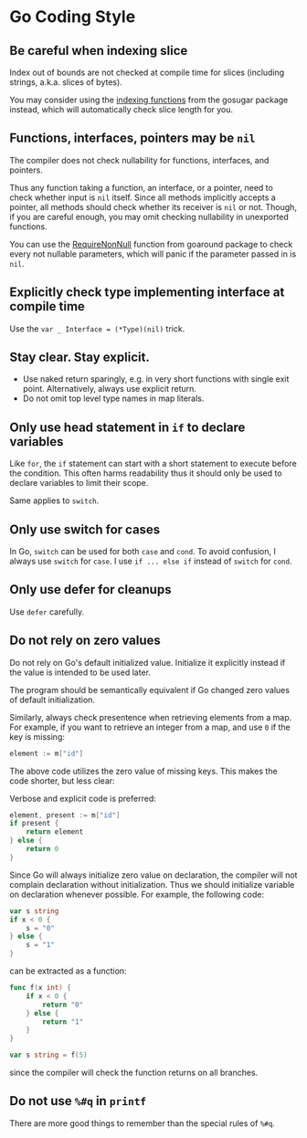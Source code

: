 # Go Coding Style

Be careful when indexing slice
------------------------------

Index out of bounds are not checked at compile time
for slices (including strings, a.k.a. slices of bytes).

You may consider using the [indexing functions][gosugar-slice] from the gosugar package instead,
which will automatically check slice length for you.

[gosugar-slice]: https://github.com/weakish/gosugar/blob/master/slice.go

Functions, interfaces, pointers may be `nil`
--------------------------------------------

The compiler does not check nullability for functions, interfaces, and pointers.

Thus any function taking a function, an interface, or a pointer,
need to check whether input is `nil` itself.
Since all methods implicitly accepts a pointer,
all methods should check whether its receiver is `nil` or not.
Though, if you are careful enough, you may omit checking nullability in unexported functions.

You can use the [RequireNonNull] function from goaround package
to check every not nullable parameters,
which will panic if the parameter passed in is `nil`.

[RequireNonNull]: https://github.com/weakish/goaround/blob/master/null.go

Explicitly check type implementing interface at compile time
---------------------------------------------------------------

Use the `var _ Interface = (*Type)(nil)` trick.


Stay clear. Stay explicit.
--------------------------

- Use naked return sparingly, e.g. in very short functions with single exit point. Alternatively, always use explicit return. 
- Do not omit top level type names in map literals.

Only use head statement in `if` to declare variables
---------------------------------------------------

Like `for`, the `if` statement can start with a short statement to execute before the condition.
This often harms readability thus it should only be used to declare variables to limit their scope.

Same applies to `switch`.

Only use switch for cases
-------------------------

In Go, `switch` can be used for both `case` and `cond`.
To avoid confusion, I always use `switch` for `case`.
I use `if ... else if` instead of `switch` for `cond`.

Only use defer for cleanups
---------------------------

Use `defer` carefully.

Do not rely on zero values
--------------------------

Do not rely on Go's default initialized value.
Initialize it explicitly instead if the value is intended to be used later.

The program should be semantically equivalent if Go changed zero values of default initialization.

Similarly, always check presentence when retrieving elements from a map.
For example, if you want to retrieve an integer from a map,
and use `0` if the key is missing:

```go
element := m["id"]
```

The above code utilizes the zero value of missing keys.
This makes the code shorter,
but less clear:

Verbose and explicit code is preferred:

```go
element, present := m["id"]
if present {
    return element
} else {
    return 0
}
```

Since Go will always initialize zero value on declaration,
the compiler will not complain declaration without initialization.
Thus we should initialize variable on declaration whenever possible.
For example, the following code:

```go
var s string
if x < 0 {
    s = "0"
} else {
    s = "1"
}
```

can be extracted as a function:

```go
func f(x int) {
    if x < 0 {
        return "0"
    } else {
        return "1"
    }
}

var s string = f(5)
```

since the compiler will check the function returns on all branches.

Do not use `%#q` in `printf`
----------------------------

There are more good things to remember than the special rules of `%#q`.
 
